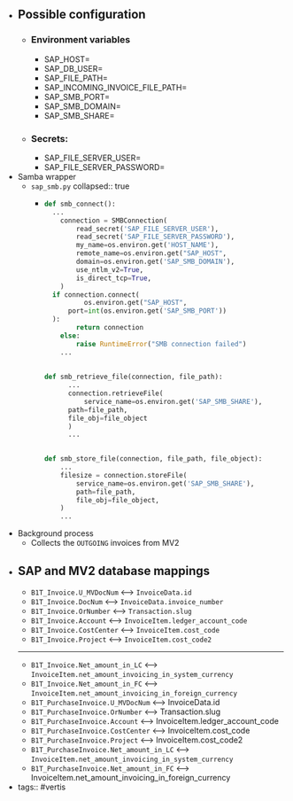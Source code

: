 - ## Possible configuration
	- ### Environment variables
		- SAP_HOST=
		- SAP_DB_USER=
		- SAP_FILE_PATH=
		- SAP_INCOMING_INVOICE_FILE_PATH=
		- SAP_SMB_PORT=
		- SAP_SMB_DOMAIN=
		- SAP_SMB_SHARE=
	- ### Secrets:
		- SAP_FILE_SERVER_USER=
		- SAP_FILE_SERVER_PASSWORD=
- Samba wrapper
	- `sap_smb.py`
	  collapsed:: true
		- ```python
		  def smb_connect():
		  	...
		      connection = SMBConnection(
		          read_secret('SAP_FILE_SERVER_USER'),
		          read_secret('SAP_FILE_SERVER_PASSWORD'),
		          my_name=os.environ.get('HOST_NAME'),
		          remote_name=os.environ.get("SAP_HOST",
		          domain=os.environ.get('SAP_SMB_DOMAIN'),
		          use_ntlm_v2=True,
		          is_direct_tcp=True,
		      )
		  	if connection.connect(
		        	os.environ.get("SAP_HOST", 
		  		port=int(os.environ.get('SAP_SMB_PORT'))
		  	):
		          return connection
		      else:
		          raise RuntimeError("SMB connection failed")
		      ...
		      
		      
		  def smb_retrieve_file(connection, file_path):
		    	...
		    	connection.retrieveFile(
		    		service_name=os.environ.get('SAP_SMB_SHARE'),
		      	path=file_path,
		      	file_obj=file_object
		    	)
		    	...
		  
		      
		  def smb_store_file(connection, file_path, file_object):
		      ...
		      filesize = connection.storeFile(
		          service_name=os.environ.get('SAP_SMB_SHARE'),
		          path=file_path,
		          file_obj=file_object,
		      )
		      ...
		  ```
- Background process
	- Collects the `OUTGOING` invoices from MV2
- ## SAP and MV2 database mappings
	- `B1T_Invoice.U_MVDocNum` <--> `InvoiceData.id`
	- `B1T_Invoice.DocNum` <--> `InvoiceData.invoice_number`
	- `B1T_Invoice.OrNumber` <--> `Transaction.slug`
	- `B1T_Invoice.Account` <--> `InvoiceItem.ledger_account_code`
	- `B1T_Invoice.CostCenter` <--> `InvoiceItem.cost_code`
	- `B1T_Invoice.Project` <--> `InvoiceItem.cost_code2`
	- ---
	- `B1T_Invoice.Net_amount_in_LC` <--> `InvoiceItem.net_amount_invoicing_in_system_currency`
	- `B1T_Invoice.Net_amount_in_FC` <--> `InvoiceItem.net_amount_invoicing_in_foreign_currency`
	- `B1T_PurchaseInvoice.U_MVDocNum` <--> InvoiceData.id
	- `B1T_PurchaseInvoice.OrNumber` <--> Transaction.slug
	- `B1T_PurchaseInvoice.Account` <--> InvoiceItem.ledger_account_code
	- `B1T_PurchaseInvoice.CostCenter` <--> InvoiceItem.cost_code
	- `B1T_PurchaseInvoice.Project` <--> InvoiceItem.cost_code2
	- `B1T_PurchaseInvoice.Net_amount_in_LC` <--> `InvoiceItem.net_amount_invoicing_in_system_currency`
	- `B1T_PurchaseInvoice.Net_amount_in_FC` <--> InvoiceItem.net_amount_invoicing_in_foreign_currency
- tags:: #vertis